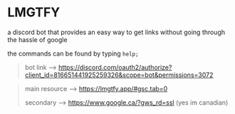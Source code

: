 # LMGTFY

a discord bot that provides an easy way to get links without going through the hassle of google

the commands can be found by typing `help;`

>bot link --> https://discord.com/oauth2/authorize?client_id=816651441925259326&scope=bot&permissions=3072

>main resource --> https://lmgtfy.app/#gsc.tab=0
>
>secondary --> https://www.google.ca/?gws_rd=ssl (yes im canadian)
